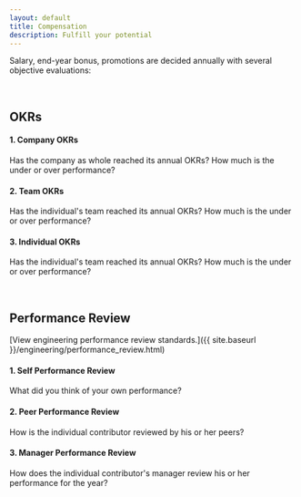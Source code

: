 ```yaml
---
layout: default
title: Compensation
description: Fulfill your potential
---
```


Salary, end-year bonus, promotions are decided annually with several objective evaluations:

<br>

## OKRs

#### 1. Company OKRs
Has the company as whole reached its annual OKRs? How much is the under or over performance?

#### 2. Team OKRs
Has the individual's team reached its annual OKRs? How much is the under or over performance?

#### 3. Individual OKRs
Has the individual's team reached its annual OKRs? How much is the under or over performance?

<br>

## Performance Review

[View engineering performance review standards.]({{ site.baseurl }}/engineering/performance_review.html)

#### 1. Self Performance Review
What did you think of your own performance?

#### 2. Peer Performance Review
How is the individual contributor reviewed by his or her peers?

#### 3. Manager Performance Review
How does the individual contributor's manager review his or her performance for the year?